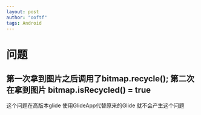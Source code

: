 ```yaml
---
layout: post
author: "ooftf"
tags: Android
---
```


# 问题
## 第一次拿到图片之后调用了bitmap.recycle(); 第二次在拿到图片 bitmap.isRecycled() = true
这个问题在高版本glide 使用GlideApp代替原来的Glide 就不会产生这个问题

